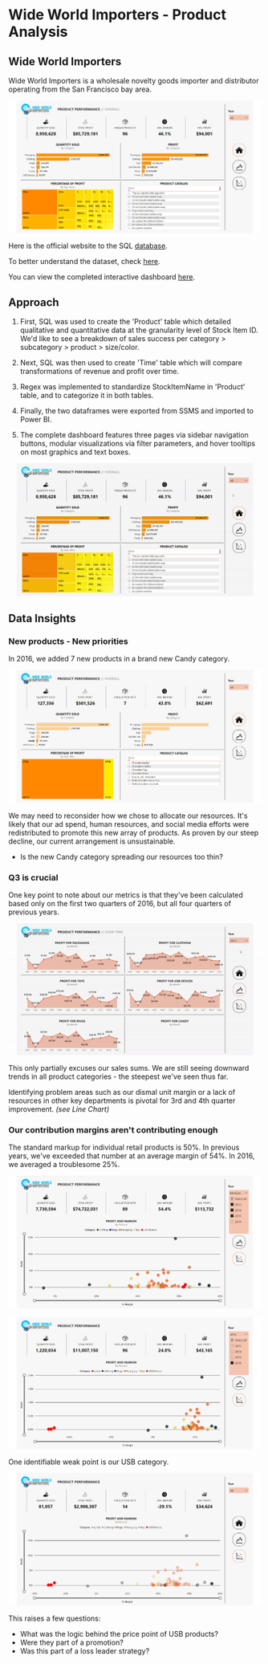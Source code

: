 # Wide World Importers - Product Analysis
## Wide World Importers

Wide World Importers is a wholesale novelty goods importer and distributor operating from the San Francisco bay area.

![](screenshots/home.png)

Here is the official website to the SQL [database](https://learn.microsoft.com/en-us/sql/samples/wide-world-importers-what-is?view=sql-server-ver16).

To better understand the dataset, check [here](https://dataedo.com/samples/html/WideWorldImporters/doc/WideWorldImporters_5/views/Website_Customers_3842.html).

You can view the completed interactive dashboard [here](https://app.powerbi.com/Redirect?action=OpenReport&appId=a5dbe13f-47d2-4e73-935d-cfaed18f77d8&reportObjectId=95a24616-dc45-4395-9c59-59aa7a57800c&ctid=40127cd4-45f3-49a3-b05d-315a43a9f033&reportPage=ReportSection&pbi_source=appShareLink&portalSessionId=8163b82f-bdac-43dd-ae34-c082bda8f589).

## Approach

1. First, SQL was used to create the 'Product' table which detailed qualitative and quantitative data at the granularity level of Stock Item ID. We'd like to see a breakdown of sales success per category > subcategory > product > size/color.

2. Next, SQL was then used to create 'Time' table which will compare transformations of revenue and profit over time.
 
3. Regex was implemented to standardize StockItemName in 'Product' table, and to categorize it in both tables.
 
4. Finally, the two dataframes were exported from SSMS and imported to Power BI.
 
5. The complete dashboard features three pages via sidebar navigation buttons, modular visualizations via filter parameters, and hover tooltips on most graphics and text boxes.

![](screenshots/home.gif)

## Data Insights

### New products - New priorities

In 2016, we added 7 new products in a brand new Candy category.

![](screenshots/candy.png)

We may need to reconsider how we chose to allocate our resources. It's likely that our ad spend, human resources, and social media efforts were redistributed to promote this new array of products. As proven by our steep decline, our current arrangement is unsustainable.

- Is the new Candy category spreading our resources too thin?

### Q3 is crucial

One key point to note about our metrics is that they've been calculated based only on the first two quarters of 2016, but all four quarters of previous years.

![](screenshots/profits.gif)

This only partially excuses our sales sums. We are still seeing downward trends in all product categories - the steepest we've seen thus far.

Identifying problem areas such as our dismal unit margin or a lack of resources in other key departments is pivotal for 3rd and 4th quarter improvement. *(see Line Chart)*

### Our contribution margins aren't contributing enough

The standard markup for individual retail products is 50%. In previous years, we've exceeded that number at an average margin of 54%. In 2016, we averaged a troublesome 25%.

![](screenshots/2013-2015.png)

![](screenshots/2016.png)

One identifiable weak point is our USB category.

![](screenshots/usb.png)

This raises a few questions:

- What was the logic behind the price point of USB products?
- Were they part of a promotion?
- Was this part of a loss leader strategy?
